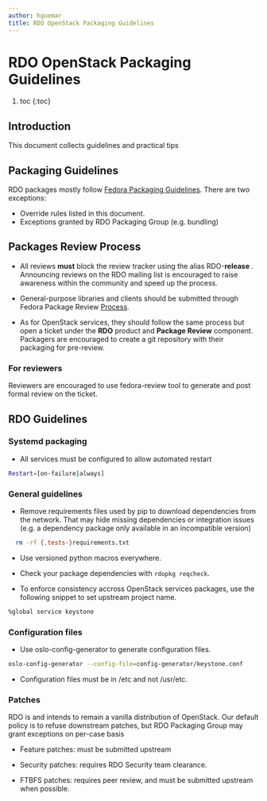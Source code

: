 ```yaml
---
author: hguemar
title: RDO OpenStack Packaging Guidelines
---
```


# RDO OpenStack Packaging Guidelines
1. toc
{:toc}

## Introduction

This document collects guidelines and practical tips


## Packaging Guidelines

RDO packages mostly follow [Fedora Packaging Guidelines](https://fedoraproject.org/wiki/Packaging:Guidelines).
There are two exceptions:

 * Override rules listed in this document.
 * Exceptions granted by RDO Packaging Group (e.g. bundling)

## Packages Review Process

* All reviews **must** block the review tracker using the alias RDO-**release** .
Announcing reviews on the RDO mailing list is encouraged to raise awareness within the
community and speed up the process.

* General-purpose libraries and clients should be submitted through Fedora Package Review
[Process](https://fedoraproject.org/wiki/Package_Review_Process).

* As for OpenStack services, they should follow the same process but open a ticket under
the **RDO** product and **Package Review** component. Packagers are encouraged to create
a git repository with their packaging for pre-review.

### For reviewers

Reviewers are encouraged to use fedora-review tool to generate and post formal review
on the ticket.


## RDO Guidelines

### Systemd packaging

* All services must be configured to allow automated restart

```bash
Restart=[on-failure|always]
```

### General guidelines

* Remove requirements files used by pip to download dependencies from the network.
That may hide missing dependencies or integration issues (e.g. a dependency package only available in an incompatible version)

```bash
  rm -rf {,tests-}requirements.txt
```

* Use versioned python macros everywhere.

* Check your package dependencies with ```rdopkg reqcheck```.

* To enforce consistency accross OpenStack services packages, use the following snippet to set upstream project name.

```bash
%global service keystone
```

### Configuration files

* Use oslo-config-generator to generate configuration files.

```bash
oslo-config-generator --config-file=config-generator/keystone.conf
```

* Configuration files must be in /etc and not /usr/etc.


### Patches

RDO is and intends to remain a vanilla distribution of OpenStack.
Our default policy is to refuse downstream patches, but RDO Packaging Group may grant
exceptions on per-case basis

* Feature patches: must be submitted upstream

* Security patches: requires RDO Security team clearance.

* FTBFS patches: requires peer review, and must be submitted upstream when possible.
